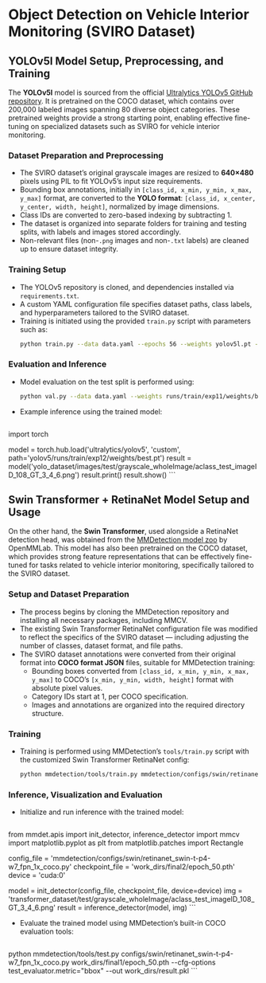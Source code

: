 # Object Detection on Vehicle Interior Monitoring (SVIRO Dataset)

## YOLOv5l Model Setup, Preprocessing, and Training

The **YOLOv5l** model is sourced from the official [Ultralytics YOLOv5 GitHub repository](https://github.com/ultralytics/yolov5). It is pretrained on the COCO dataset, which contains over 200,000 labeled images spanning 80 diverse object categories. These pretrained weights provide a strong starting point, enabling effective fine-tuning on specialized datasets such as SVIRO for vehicle interior monitoring.

### Dataset Preparation and Preprocessing

- The SVIRO dataset’s original grayscale images are resized to **640×480** pixels using PIL to fit YOLOv5’s input size requirements.
- Bounding box annotations, initially in `[class_id, x_min, y_min, x_max, y_max]` format, are converted to the **YOLO format**: `[class_id, x_center, y_center, width, height]`, normalized by image dimensions.
- Class IDs are converted to zero-based indexing by subtracting 1.
- The dataset is organized into separate folders for training and testing splits, with labels and images stored accordingly.
- Non-relevant files (non-`.png` images and non-`.txt` labels) are cleaned up to ensure dataset integrity.

### Training Setup

- The YOLOv5 repository is cloned, and dependencies installed via `requirements.txt`.
- A custom YAML configuration file specifies dataset paths, class labels, and hyperparameters tailored to the SVIRO dataset.
- Training is initiated using the provided `train.py` script with parameters such as:
  ```bash
  python train.py --data data.yaml --epochs 56 --weights yolov5l.pt --cfg yolov5l.yaml --batch-size 8 --img 640 --image-weights
    ```

### Evaluation and Inference
- Model evaluation on the test split is performed using:
  ```bash
  python val.py --data data.yaml --weights runs/train/exp11/weights/best.pt --task test
    ```
- Example inference using the trained model:
    ```python
import torch

model = torch.hub.load('ultralytics/yolov5', 'custom', path='yolov5/runs/train/exp12/weights/best.pt')
result = model('yolo_dataset/images/test/grayscale_wholeImage/aclass_test_imageID_108_GT_3_4_6.png')
result.print()
result.show()
    ```

## Swin Transformer + RetinaNet Model Setup and Usage

On the other hand, the **Swin Transformer**, used alongside a RetinaNet detection head, was obtained from the [MMDetection model zoo](https://github.com/open-mmlab/mmdetection) by OpenMMLab. This model has also been pretrained on the COCO dataset, which provides strong feature representations that can be effectively fine-tuned for tasks related to vehicle interior monitoring, specifically tailored to the SVIRO dataset.

### Setup and Dataset Preparation

- The process begins by cloning the MMDetection repository and installing all necessary packages, including MMCV.
- The existing Swin Transformer RetinaNet configuration file was modified to reflect the specifics of the SVIRO dataset — including adjusting the number of classes, dataset format, and file paths.
- The SVIRO dataset annotations were converted from their original format into **COCO format JSON** files, suitable for MMDetection training:
  - Bounding boxes converted from `[class_id, x_min, y_min, x_max, y_max]` to COCO’s `[x_min, y_min, width, height]` format with absolute pixel values.
  - Category IDs start at 1, per COCO specification.
  - Images and annotations are organized into the required directory structure.

### Training

- Training is performed using MMDetection’s `tools/train.py` script with the customized Swin Transformer RetinaNet config:
  ```bash
  python mmdetection/tools/train.py mmdetection/configs/swin/retinanet_swin-t-p4-w7_fpn_1x_coco.py --work-dir work_dirs/final1
    ```

### Inference, Visualization and Evaluation

- Initialize and run inference with the trained model:
  ```python
from mmdet.apis import init_detector, inference_detector
import mmcv
import matplotlib.pyplot as plt
from matplotlib.patches import Rectangle

config_file = 'mmdetection/configs/swin/retinanet_swin-t-p4-w7_fpn_1x_coco.py'
checkpoint_file = 'work_dirs/final2/epoch_50.pth'
device = 'cuda:0'

model = init_detector(config_file, checkpoint_file, device=device)
img = 'transformer_dataset/test/grayscale_wholeImage/aclass_test_imageID_108_GT_3_4_6.png'
result = inference_detector(model, img)
    ```

- Evaluate the trained model using MMDetection’s built-in COCO evaluation tools:
    ```bash
python mmdetection/tools/test.py configs/swin/retinanet_swin-t-p4-w7_fpn_1x_coco.py work_dirs/final1/epoch_50.pth --cfg-options test_evaluator.metric="bbox" --out work_dirs/result.pkl
    ```